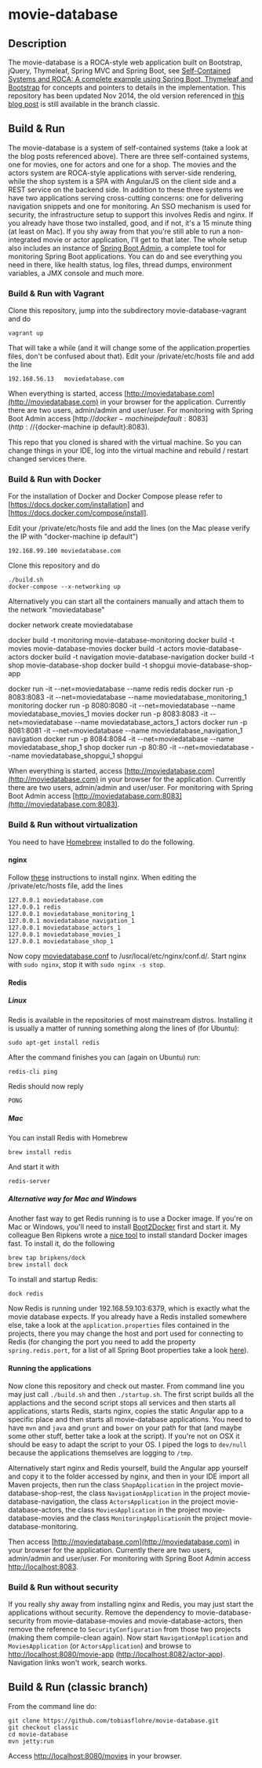 movie-database
==============

## Description

The movie-database is a ROCA-style web application built on Bootstrap, jQuery, Thymeleaf, Spring MVC and Spring Boot, see [Self-Contained Systems and ROCA: A complete example using Spring Boot, Thymeleaf and Bootstrap](https://blog.codecentric.de/en/2015/01/self-contained-systems-roca-complete-example-using-spring-boot-thymeleaf-bootstrap/) for concepts and pointers to details in the implementation.
This repository has been updated Nov 2014, the old version referenced in [this blog post](http://blog.codecentric.de/en/2013/01/a-real-roca-using-bootstrap-jquery-thymeleaf-spring-hateoas-and-spring-mvc/) is still available in the branch classic.

## Build & Run
The movie-database is a system of self-contained systems (take a look at the blog posts referenced above). There are three self-contained systems, one for movies, one for actors and one for a shop. The movies and the actors system are ROCA-style applications with server-side rendering, while the shop system is a SPA with AngularJS on the client side and a REST service on the backend side. In addition to these three systems we have two applications serving cross-cutting concerns: one for delivering navigation snippets and one for monitoring.
An SSO mechanism is used for security, the infrastructure setup to support this involves Redis and nginx. If you already have those two installed, good, and if not, it's a 15 minute thing (at least on Mac). If you shy away from that you're still able to run a non-integrated movie or actor application, I'll get to that later. The whole setup also includes an instance of [Spring Boot Admin](https://github.com/codecentric/spring-boot-admin), a complete tool for monitoring Spring Boot applications. You can do and see everything you need in there, like health status, log files, thread dumps, environment variables, a JMX console and much more.

### Build & Run with Vagrant
Clone this repository, jump into the subdirectory movie-database-vagrant and do

    vagrant up

That will take a while (and it will change some of the application.properties files, don't be confused about that). Edit your /private/etc/hosts file and add the line

    192.168.56.13	moviedatabase.com

When everything is started, access [http://moviedatabase.com](http://moviedatabase.com) in your browser for the application. Currently there are two users, admin/admin and user/user. For monitoring with Spring Boot Admin access [http://${docker-machine ip default}:8083](http://${docker-machine ip default}:8083).

This repo that you cloned is shared with the virtual machine. So you can change things in your IDE, log into the virtual machine and rebuild / restart changed services there.

### Build & Run with Docker

For the installation of Docker and Docker Compose please refer to [https://docs.docker.com/installation] and [https://docs.docker.com/compose/install].

Edit your /private/etc/hosts file and add the lines (on the Mac please verify the IP with "docker-machine ip default")

    192.168.99.100 moviedatabase.com

Clone this repository and do

    ./build.sh
    docker-compose --x-networking up

Alternatively you can start all the containers manually and attach them to the network "moviedatabase"

  docker network create moviedatabase

  docker build -t monitoring movie-database-monitoring
  docker build -t movies movie-database-movies
  docker build -t actors movie-database-actors
  docker build -t navigation movie-database-navigation
  docker build -t shop movie-database-shop
  docker build -t shopgui movie-database-shop-app
  
  docker run -it --net=moviedatabase --name redis redis
  docker run -p 8083:8083 -it --net=moviedatabase --name moviedatabase_monitoring_1 monitoring
  docker run -p 8080:8080 -it --net=moviedatabase --name moviedatabase_movies_1 movies
  docker run -p 8083:8083 -it --net=moviedatabase --name moviedatabase_actors_1 actors
  docker run -p 8081:8081 -it --net=moviedatabase --name moviedatabase_navigation_1 navigation
  docker run -p 8084:8084 -it --net=moviedatabase --name moviedatabase_shop_1 shop
  docker run -p 80:80 -it --net=moviedatabase --name moviedatabase_shopgui_1 shopgui

When everything is started, access [http://moviedatabase.com](http://moviedatabase.com) in your browser for the application. Currently there are two users, admin/admin and user/user. For monitoring with Spring Boot Admin access [http://moviedatabase.com:8083](http://moviedatabase.com:8083).

### Build & Run without virtualization

You need to have [Homebrew](http://brew.sh/) installed to do the following.

#### nginx
Follow [these](https://gist.github.com/netpoetica/5879685) instructions to install nginx. When editing the /private/etc/hosts file, add the lines

    127.0.0.1 moviedatabase.com
    127.0.0.1 redis
    127.0.0.1 moviedatabase_monitoring_1
    127.0.0.1 moviedatabase_navigation_1
    127.0.0.1 moviedatabase_actors_1
    127.0.0.1 moviedatabase_movies_1
    127.0.0.1 moviedatabase_shop_1

Now copy [moviedatabase.conf](https://github.com/tobiasflohre/movie-database/blob/master/moviedatabase.conf) to /usr/local/etc/nginx/conf.d/. Start nginx with `sudo nginx`, stop it with `sudo nginx -s stop`.

#### Redis

##### Linux

Redis is available in the repositories of most mainstream distros. Installing it is usually a matter of running something along the lines of (for Ubuntu):

    sudo apt-get install redis

After the command finishes you can (again on Ubuntu) run:

    redis-cli ping

Redis should now reply

    PONG

##### Mac

You can install Redis with Homebrew

    brew install redis

And start it with

    redis-server

##### Alternative way for Mac and Windows

Another fast way to get Redis running is to use a Docker image. If you're on Mac or Windows, you'll need to install [Boot2Docker](http://boot2docker.io/) first and start it. My colleague Ben Ripkens wrote a [nice tool](https://github.com/bripkens/dock) to install standard Docker images fast. To install it, do the following

    brew tap bripkens/dock
    brew install dock

To install and startup Redis:

    dock redis

Now Redis is running under 192.168.59.103:6379, which is exactly what the movie database expects. If you already have a Redis installed somewhere else, take a look at the `application.properties` files contained in the projects, there you may change the host and port used for connecting to Redis (for changing the port you need to add the property `spring.redis.port`, for a list of all Spring Boot properties take a look [here](http://docs.spring.io/spring-boot/docs/current/reference/htmlsingle/#common-application-properties)).

#### Running the applications

Now clone this repository and check out master. From command line you may just call `./build.sh` and then `./startup.sh`. The first script builds all the applactions and the second script stops all services and then starts all applications, starts Redis, starts nginx, copies the static Angular app to a specific place and then starts all movie-database applications. You need to have `mvn` and `java` and `grunt` and `bower` on your path for that (and maybe some other stuff, better take a look at the script). If you're not on OSX it should be easy to adapt the script to your OS. I piped the logs to `dev/null` because the applications themselves are logging to `/tmp`.

Alternatively start nginx and Redis yourself, build the Angular app yourself and copy it to the folder accessed by nginx, and then in your IDE import all Maven projects, then run the class `ShopApplication` in the project movie-database-shop-rest, the class `NavigationApplication` in the project movie-database-navigation, the class `ActorsApplication` in the project movie-database-actors, the class `MoviesApplication` in the project movie-database-movies and the class `MonitoringApplication`in the project movie-database-monitoring.

Then access [http://moviedatabase.com](http://moviedatabase.com) in your browser for the application. Currently there are two users, admin/admin and user/user. For monitoring with Spring Boot Admin access [http://localhost:8083](http://localhost:8083).

### Build & Run without security

If you really shy away from installing nginx and Redis, you may just start the applications without security. Remove the dependency to movie-database-security from movie-database-movies and movie-database-actors, then remove the reference to `SecurityConfiguration` from those two projects (making them compile-clean again). Now start `NavigationApplication` and `MoviesApplication` (or `ActorsApplication`) and browse to [http://localhost:8080/movie-app](http://localhost:8080/movie-app) ([http://localhost:8082/actor-app](http://localhost:8082/actor-app)). Navigation links won't work, search works.

## Build & Run (classic branch)

From the command line do:

    git clone https://github.com/tobiasflohre/movie-database.git
    git checkout classic
    cd movie-database
    mvn jetty:run

Access [http://localhost:8080/movies](http://localhost:8080/movies) in your browser.
